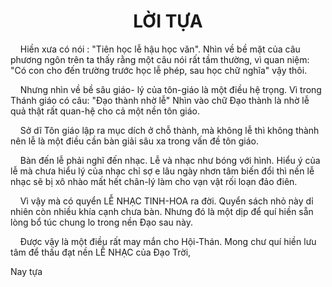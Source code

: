 # <center>LỜI TỰA</center>

&nbsp;&nbsp;&nbsp;&nbsp;Hiền xưa có nói : "Tiên học lễ hậu học văn". Nhìn về bề mặt của câu phương ngôn trên ta thấy rằng một câu nói rất tầm thường, vì quan niệm: "Có con cho đến trường trước học lễ phép, sau học chữ nghĩa" vậy thôi.

&nbsp;&nbsp;&nbsp;&nbsp;Nhưng nhìn về bề sâu giáo- lý của tôn-giáo là một điều hệ trọng. Vì trong Thánh giáo có câu: "Đạo thành nhờ lễ" Nhìn vào chữ Đạo thành là nhờ lễ quả thật rất quan-hệ cho cả một nền tôn giáo.

&nbsp;&nbsp;&nbsp;&nbsp;Sở dĩ Tôn giáo lập ra mục dích ở chỗ thành, mà không lễ thì không thành nên lễ là một điều cần bàn giải sâu xa trong vấn đề tôn giáo.

&nbsp;&nbsp;&nbsp;&nbsp;Bàn đến lễ phải nghĩ đến nhạc. Lễ và nhạc như bóng với hình. Hiểu ý của lễ mà chưa hiểu lý của nhạc chỉ sợ e lâu ngày nhơn tâm biến đổi thì nền lễ nhạc sẽ bị xô nhào mất hết chân-lý làm cho vạn vật rối loạn đảo điên.

&nbsp;&nbsp;&nbsp;&nbsp;Vì vậy mà có quyển LỄ NHẠC TINH-HOA ra đời. Quyển sách nhỏ này dỉ nhiên còn nhiều khía cạnh chưa bàn. Nhưng đó là một dịp để quí hiền sẵn lòng bổ túc chung lo trong nền Đạo sau này.

&nbsp;&nbsp;&nbsp;&nbsp;Được vậy là một điều rất may mắn cho Hội-Thán. Mong chư quí hiền lưu tâm để thấu đạt nền LỄ NHẠC của Đạo Trời,

Nay tựa
